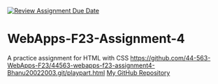 [![Review Assignment Due Date](https://classroom.github.com/assets/deadline-readme-button-24ddc0f5d75046c5622901739e7c5dd533143b0c8e959d652212380cedb1ea36.svg)](https://classroom.github.com/a/4tKarLeg)
# WebApps-F23-Assignment-4
A practice assignment for HTML with CSS
https://github.com/44-563-WebApps-F23/44563-webapps-f23-assignment4-Bhanu20022003.git/playpart.html
[My GitHub Repository](https://github.com/44-563-WebApps-F23/44563-webapps-f23-assignment4-Bhanu20022003.git/playpart.html)
